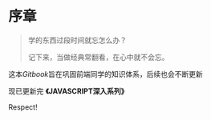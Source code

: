 # 序章

> 学的东西过段时间就忘怎么办？
>
> 记下来，当做经典常翻看，在心中就不会忘。

这本*Gitbook*旨在巩固前端同学的知识体系，后续也会不断更新

现已更新完 **《JAVASCRIPT深入系列》**

Respect!
